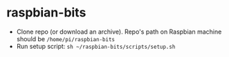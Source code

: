 # raspbian-bits

- Clone repo (or download an archive). Repo's path on Raspbian machine should be `/home/pi/raspbian-bits`
- Run setup script: `sh ~/raspbian-bits/scripts/setup.sh`
